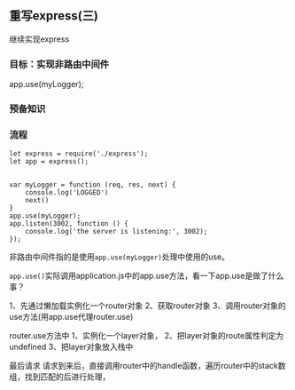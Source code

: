 ## 重写express(三)

继续实现express

### 目标：实现非路由中间件

app.use(myLogger);

### 预备知识

### 流程

```
let express = require('./express');
let app = express();


var myLogger = function (req, res, next) {
    console.log('LOGGED')
    next()
}
app.use(myLogger);
app.listen(3002, function () {
    console.log('the server is listening:', 3002);
});

```

非路由中间件指的是使用`app.use(myLogger)`处理中使用的use。

`app.use()`实际调用application.js中的app.use方法，看一下app.use是做了什么事？

1、先通过懒加载实例化一个router对象
2、获取router对象
3、调用router对象的use方法(用app.use代理router.use)

router.use方法中
1、实例化一个layer对象，
2、把layer对象的route属性判定为undefined
3、把layer对象放入栈中

最后请求
请求到来后，直接调用router中的handle函数，遍历router中的stack数组，找到匹配的后进行处理，